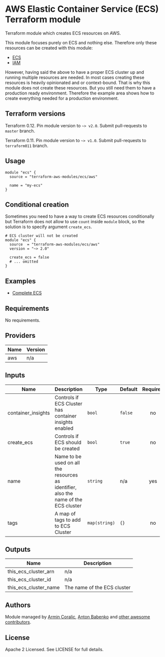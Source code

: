 # AWS Elastic Container Service (ECS) Terraform module

Terraform module which creates ECS resources on AWS.

This module focuses purely on ECS and nothing else. Therefore only these
resources can be created with this module:

- [ECS](https://www.terraform.io/docs/providers/aws/r/ecs_cluster.html)
- [IAM](https://www.terraform.io/docs/providers/aws/r/iam_instance_profile.html)

However, having said the above to have a proper ECS cluster up and running
multiple resources are needed. In most cases creating these resources is heavily
opinionated and or context-bound. That is why this module does not create these
resources. But you still need them to have a production ready environment.
Therefore the example area shows how to create everything needed for a
production environment.

## Terraform versions

Terraform 0.12. Pin module version to `~> v2.0`. Submit pull-requests to
`master` branch.

Terraform 0.11. Pin module version to `~> v1.0`. Submit pull-requests to
`terraform011` branch.

## Usage

```hcl
module "ecs" {
  source = "terraform-aws-modules/ecs/aws"

  name = "my-ecs"
}
```

## Conditional creation

Sometimes you need to have a way to create ECS resources conditionally but
Terraform does not allow to use `count` inside `module` block, so the solution
is to specify argument `create_ecs`.

```hcl
# ECS cluster will not be created
module "ecs" {
  source  = "terraform-aws-modules/ecs/aws"
  version = "~> 2.0"

  create_ecs = false
  # ... omitted
}
```

## Examples

- [Complete ECS](https://github.com/terraform-aws-modules/terraform-aws-ecs/tree/master/examples/complete-ecs)

<!-- BEGINNING OF PRE-COMMIT-TERRAFORM DOCS HOOK -->

## Requirements

No requirements.

## Providers

| Name | Version |
| ---- | ------- |
| aws  | n/a     |

## Inputs

| Name               | Description                                                                          | Type          | Default | Required |
| ------------------ | ------------------------------------------------------------------------------------ | ------------- | ------- | :------: |
| container_insights | Controls if ECS Cluster has container insights enabled                               | `bool`        | `false` |    no    |
| create_ecs         | Controls if ECS should be created                                                    | `bool`        | `true`  |    no    |
| name               | Name to be used on all the resources as identifier, also the name of the ECS cluster | `string`      | n/a     |   yes    |
| tags               | A map of tags to add to ECS Cluster                                                  | `map(string)` | `{}`    |    no    |

## Outputs

| Name                  | Description                 |
| --------------------- | --------------------------- |
| this_ecs_cluster_arn  | n/a                         |
| this_ecs_cluster_id   | n/a                         |
| this_ecs_cluster_name | The name of the ECS cluster |

<!-- END OF PRE-COMMIT-TERRAFORM DOCS HOOK -->

## Authors

Module managed by [Armin Coralic](https://github.com/arminc),
[Anton Babenko](https://github.com/antonbabenko) and
[other awesome contributors](https://github.com/terraform-aws-modules/terraform-aws-ecs/graphs/contributors).

## License

Apache 2 Licensed. See LICENSE for full details.
